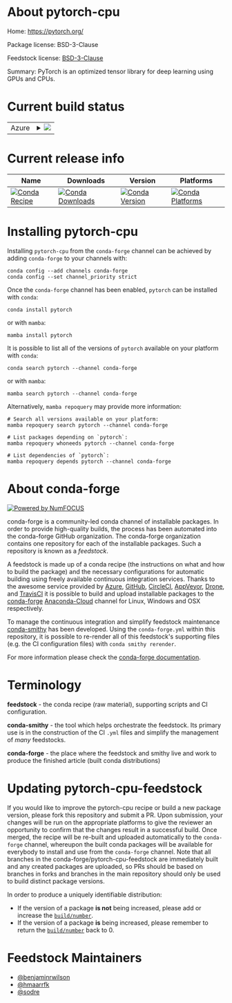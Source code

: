 About pytorch-cpu
=================

Home: https://pytorch.org/

Package license: BSD-3-Clause

Feedstock license: [BSD-3-Clause](https://github.com/conda-forge/pytorch-cpu-feedstock/blob/main/LICENSE.txt)

Summary: PyTorch is an optimized tensor library for deep learning using GPUs and CPUs.

Current build status
====================


<table>
    
  <tr>
    <td>Azure</td>
    <td>
      <details>
        <summary>
          <a href="https://dev.azure.com/conda-forge/feedstock-builds/_build/latest?definitionId=2441&branchName=main">
            <img src="https://dev.azure.com/conda-forge/feedstock-builds/_apis/build/status/pytorch-cpu-feedstock?branchName=main">
          </a>
        </summary>
        <table>
          <thead><tr><th>Variant</th><th>Status</th></tr></thead>
          <tbody><tr>
              <td>linux_64_c_compiler_version10cuda_compiler_versionNonecxx_compiler_version10numpy1.19python3.9.____cpython</td>
              <td>
                <a href="https://dev.azure.com/conda-forge/feedstock-builds/_build/latest?definitionId=2441&branchName=main">
                  <img src="https://dev.azure.com/conda-forge/feedstock-builds/_apis/build/status/pytorch-cpu-feedstock?branchName=main&jobName=linux&configuration=linux_64_c_compiler_version10cuda_compiler_versionNonecxx_compiler_version10numpy1.19python3.9.____cpython" alt="variant">
                </a>
              </td>
            </tr>
          </tbody>
        </table>
      </details>
    </td>
  </tr>
</table>

Current release info
====================

| Name | Downloads | Version | Platforms |
| --- | --- | --- | --- |
| [![Conda Recipe](https://img.shields.io/badge/recipe-pytorch-green.svg)](https://anaconda.org/conda-forge/pytorch) | [![Conda Downloads](https://img.shields.io/conda/dn/conda-forge/pytorch.svg)](https://anaconda.org/conda-forge/pytorch) | [![Conda Version](https://img.shields.io/conda/vn/conda-forge/pytorch.svg)](https://anaconda.org/conda-forge/pytorch) | [![Conda Platforms](https://img.shields.io/conda/pn/conda-forge/pytorch.svg)](https://anaconda.org/conda-forge/pytorch) |

Installing pytorch-cpu
======================

Installing `pytorch-cpu` from the `conda-forge` channel can be achieved by adding `conda-forge` to your channels with:

```
conda config --add channels conda-forge
conda config --set channel_priority strict
```

Once the `conda-forge` channel has been enabled, `pytorch` can be installed with `conda`:

```
conda install pytorch
```

or with `mamba`:

```
mamba install pytorch
```

It is possible to list all of the versions of `pytorch` available on your platform with `conda`:

```
conda search pytorch --channel conda-forge
```

or with `mamba`:

```
mamba search pytorch --channel conda-forge
```

Alternatively, `mamba repoquery` may provide more information:

```
# Search all versions available on your platform:
mamba repoquery search pytorch --channel conda-forge

# List packages depending on `pytorch`:
mamba repoquery whoneeds pytorch --channel conda-forge

# List dependencies of `pytorch`:
mamba repoquery depends pytorch --channel conda-forge
```


About conda-forge
=================

[![Powered by
NumFOCUS](https://img.shields.io/badge/powered%20by-NumFOCUS-orange.svg?style=flat&colorA=E1523D&colorB=007D8A)](https://numfocus.org)

conda-forge is a community-led conda channel of installable packages.
In order to provide high-quality builds, the process has been automated into the
conda-forge GitHub organization. The conda-forge organization contains one repository
for each of the installable packages. Such a repository is known as a *feedstock*.

A feedstock is made up of a conda recipe (the instructions on what and how to build
the package) and the necessary configurations for automatic building using freely
available continuous integration services. Thanks to the awesome service provided by
[Azure](https://azure.microsoft.com/en-us/services/devops/), [GitHub](https://github.com/),
[CircleCI](https://circleci.com/), [AppVeyor](https://www.appveyor.com/),
[Drone](https://cloud.drone.io/welcome), and [TravisCI](https://travis-ci.com/)
it is possible to build and upload installable packages to the
[conda-forge](https://anaconda.org/conda-forge) [Anaconda-Cloud](https://anaconda.org/)
channel for Linux, Windows and OSX respectively.

To manage the continuous integration and simplify feedstock maintenance
[conda-smithy](https://github.com/conda-forge/conda-smithy) has been developed.
Using the ``conda-forge.yml`` within this repository, it is possible to re-render all of
this feedstock's supporting files (e.g. the CI configuration files) with ``conda smithy rerender``.

For more information please check the [conda-forge documentation](https://conda-forge.org/docs/).

Terminology
===========

**feedstock** - the conda recipe (raw material), supporting scripts and CI configuration.

**conda-smithy** - the tool which helps orchestrate the feedstock.
                   Its primary use is in the construction of the CI ``.yml`` files
                   and simplify the management of *many* feedstocks.

**conda-forge** - the place where the feedstock and smithy live and work to
                  produce the finished article (built conda distributions)


Updating pytorch-cpu-feedstock
==============================

If you would like to improve the pytorch-cpu recipe or build a new
package version, please fork this repository and submit a PR. Upon submission,
your changes will be run on the appropriate platforms to give the reviewer an
opportunity to confirm that the changes result in a successful build. Once
merged, the recipe will be re-built and uploaded automatically to the
`conda-forge` channel, whereupon the built conda packages will be available for
everybody to install and use from the `conda-forge` channel.
Note that all branches in the conda-forge/pytorch-cpu-feedstock are
immediately built and any created packages are uploaded, so PRs should be based
on branches in forks and branches in the main repository should only be used to
build distinct package versions.

In order to produce a uniquely identifiable distribution:
 * If the version of a package **is not** being increased, please add or increase
   the [``build/number``](https://docs.conda.io/projects/conda-build/en/latest/resources/define-metadata.html#build-number-and-string).
 * If the version of a package **is** being increased, please remember to return
   the [``build/number``](https://docs.conda.io/projects/conda-build/en/latest/resources/define-metadata.html#build-number-and-string)
   back to 0.

Feedstock Maintainers
=====================

* [@benjaminrwilson](https://github.com/benjaminrwilson/)
* [@hmaarrfk](https://github.com/hmaarrfk/)
* [@sodre](https://github.com/sodre/)

